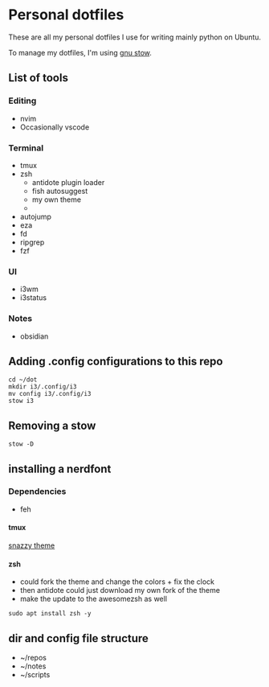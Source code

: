 # Personal dotfiles

These are all my personal dotfiles I use for writing mainly python on Ubuntu.

To manage my dotfiles, I'm using [gnu stow](https://www.gnu.org/software/stow/).


## List of tools

### Editing
- nvim
- Occasionally vscode

### Terminal

- tmux
- zsh
    - antidote plugin loader
    - fish autosuggest
    - my own theme
    -
- autojump
- eza
- fd
- ripgrep
- fzf

### UI
- i3wm
- i3status

### Notes
- obsidian

## Adding .config configurations to this repo

```
cd ~/dot
mkdir i3/.config/i3
mv config i3/.config/i3
stow i3
```


## Removing a stow

`stow -D`

## installing a nerdfont

### Dependencies

- feh

#### tmux

[snazzy theme](https://github.com/ivnvxd/tmux-snazzy)


#### zsh

- could fork the theme and change the colors + fix the clock
- then antidote could just download my own fork of the theme
- make the update to the awesomezsh as well

```
sudo apt install zsh -y
```

## dir and config file structure

- ~/repos
- ~/notes
- ~/scripts

